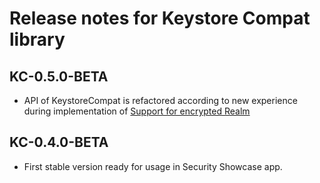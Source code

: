 # Release notes for Keystore Compat library

## KC-0.5.0-BETA
 * API of KeystoreCompat is refactored according to new experience during implementation of [Support for encrypted Realm](https://github.com/kotomisak/db-showcase-android)

## KC-0.4.0-BETA
 * First stable version ready for usage in Security Showcase app.
